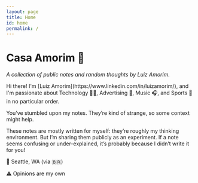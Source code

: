 ```yaml
---
layout: page
title: Home
id: home
permalink: /
---
```


# Casa Amorim 🌱
*A collection of public notes and random thoughts by Luiz Amorim.*


<p>
	Hi there! I'm [Luiz Amorim](https://www.linkedin.com/in/luizamorim/), and I'm passionate about Technology 🧑‍💻, Advertising 🎯, Music 🎧, and Sports 🏈 in no particular order.
</p>

You’ve stumbled upon my notes. They’re kind of strange, so some context might help.

These notes are mostly written for myself: they’re roughly my thinking environment. But I’m sharing them publicly as an experiment. If a note seems confusing or under-explained, it’s probably because I didn’t write it for you!

📍 Seattle, WA (via 🇧🇷)

⚠️ Opinions are my own

<style>
  .wrapper {
    max-width: 46em;
  }
</style>
